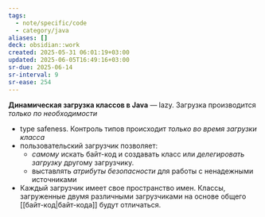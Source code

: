 ```yaml
---
tags:
  - note/specific/code
  - category/java
aliases: []
deck: obsidian::work
created: 2025-05-31 06:01:19+03:00
updated: 2025-06-05T16:49:16+03:00
sr-due: 2025-06-14
sr-interval: 9
sr-ease: 254
---
```


**Динамическая загрузка классов в Java**
—
lazy. Загрузка производится *только по необходимости*
- type safeness. Контроль типов происходит *только во время загрузки класса*
- пользовательский загрузчик позволяет:
	- *самому* искать байт-код и создавать класс или *делегировать загрузку* другому загрузчику.
	- выставлять *атрибуты безопасности* для работы с ненадежными источниками
- Каждый загрузчик имеет свое пространство имен. Классы, загруженные двумя различными загрузчиками на основе общего [[байт-код|байт-кода]] будут отличаться.
